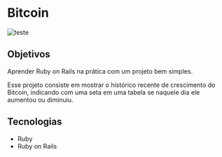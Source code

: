 # Bitcoin

![teste](https://user-images.githubusercontent.com/78116908/181110777-52d38a21-0f7b-4aa5-b900-9e1a0296b2b4.png)


## Objetivos
Aprender Ruby on Rails na prática com um projeto bem simples.

Esse projeto consiste em mostrar o histórico recente de crescimento do Bitcoin, indicando com uma seta em uma tabela se naquele dia ele aumentou ou diminuiu.

## Tecnologias

- Ruby
- Ruby on Rails




